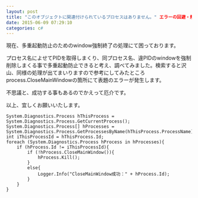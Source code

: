 ```yaml
---
layout: post
title: "このオブジェクトに関連付けられているプロセスはありません。" エラーの回避・解決法について
date: 2015-06-09 07:29:10
categories: c#
---
```

<p>現在、多重起動防止のためのwindow強制終了の処理にて困っております。</p>

<p>プロセス名によせてPIDを取得しまくり、同プロセス名、違PIDのwindowを強制削除しまくる事で多重起動防止できると考え、調べてみました。検索すると沢山、同様の処理が出てまいりますので参考にしてみたところprocess.CloseMainWindowの箇所にて表題のエラーが発生します。</p>

<p>不思議と、成功する事もあるのでかえって厄介です。</p>

<p>以上、宜しくお願いいたします。</p>

```
System.Diagnostics.Process hThisProcess = System.Diagnostics.Process.GetCurrentProcess();
System.Diagnostics.Process[] hProcesses = System.Diagnostics.Process.GetProcessesByName(hThisProcess.ProcessName);
int iThisProcessId = hThisProcess.Id;
foreach (System.Diagnostics.Process hProcess in hProcesses){
    if (hProcess.Id != iThisProcessId){
        if (!hProcess.CloseMainWindow()){
            hProcess.Kill(); 
        }
        else{
            Logger.Info("CloseMainWindow成功：" + hProcess.Id);
        }
    }
}
```

